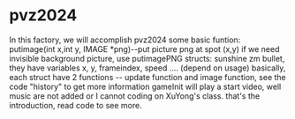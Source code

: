 # pvz2024
In this factory, we will accomplish pvz2024
some basic funtion:
putimage(int x,int y, IMAGE *png)--put picture png at spot (x,y)
if we need invisible background picture, use putimagePNG
structs: sunshine zm bullet, they have variables x, y, frameindex, speed .... (depend on usage)
basically, each struct have 2 functions -- update function and image function, see the code "history" to get more information
gameInit will play a start video, well music are not added or I cannot coding on XuYong's class.
that's the introduction, read code to see more.
